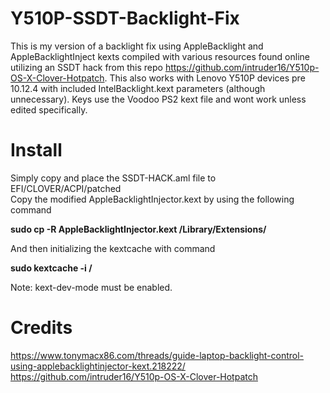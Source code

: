 # Y510P-SSDT-Backlight-Fix
This is my version of a backlight fix using AppleBacklight and AppleBacklightInject kexts compiled with various resources found online utilizing an SSDT hack from this repo https://github.com/intruder16/Y510p-OS-X-Clover-Hotpatch.
This also works with Lenovo Y510P devices pre 10.12.4 with included IntelBacklight.kext parameters (although unnecessary). Keys use the Voodoo PS2 kext file and wont work unless edited specifically.

# Install
Simply copy and place the SSDT-HACK.aml file to EFI/CLOVER/ACPI/patched  
Copy the modified AppleBacklightInjector.kext by using the following command

**sudo cp -R AppleBacklightInjector.kext /Library/Extensions/**

And then initializing the kextcache with command

**sudo kextcache -i /**

Note: kext-dev-mode must be enabled.

# Credits

https://www.tonymacx86.com/threads/guide-laptop-backlight-control-using-applebacklightinjector-kext.218222/
https://github.com/intruder16/Y510p-OS-X-Clover-Hotpatch



